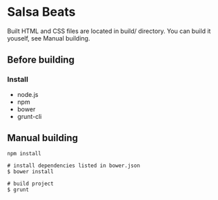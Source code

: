 # Salsa Beats
Built HTML and CSS files are located in build/ directory. You can build it youself, see Manual building.

## Before building
### Install
* node.js
* npm
* bower
* grunt-cli

## Manual building
```
npm install

# install dependencies listed in bower.json
$ bower install

# build project
$ grunt
```